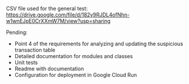 CSV file used for the general test: https://drive.google.com/file/d/182y9RJDL4ofNhn-w1wnEJpE0CrXXmW7M/view?usp=sharing

Pending:

- Point 4 of the requirements for analyzing and updating the suspicious transaction table
- Detailed documentation for modules and classes
- Unit tests
- Readme with documentation
- Configuration for deployment in Google Cloud Run
